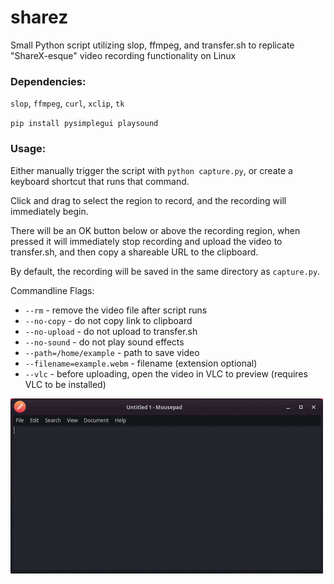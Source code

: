 # sharez
Small Python script utilizing slop, ffmpeg, and transfer.sh to replicate "ShareX-esque" video recording functionality on Linux


### Dependencies:
`slop`, `ffmpeg`, `curl`, `xclip`, `tk`

`pip install pysimplegui playsound`

### Usage:
Either manually trigger the script with `python capture.py`, or create a keyboard shortcut that runs that command. 

Click and drag to select the region to record, and the recording will immediately begin.

There will be an OK button below or above the recording region, when pressed it will immediately stop recording and upload the video to transfer.sh, and then copy a shareable URL to the clipboard.

By default, the recording will be saved in the same directory as `capture.py`.

Commandline Flags:
* `--rm` - remove the video file after script runs
* `--no-copy` - do not copy link to clipboard
* `--no-upload` - do not upload to transfer.sh
* `--no-sound` - do not play sound effects
* `--path=/home/example` - path to save video
* `--filename=example.webm` - filename (extension optional)
* `--vlc` - before uploading, open the video in VLC to preview (requires VLC to be installed)

![Demonstration of script usage](demo.gif)
